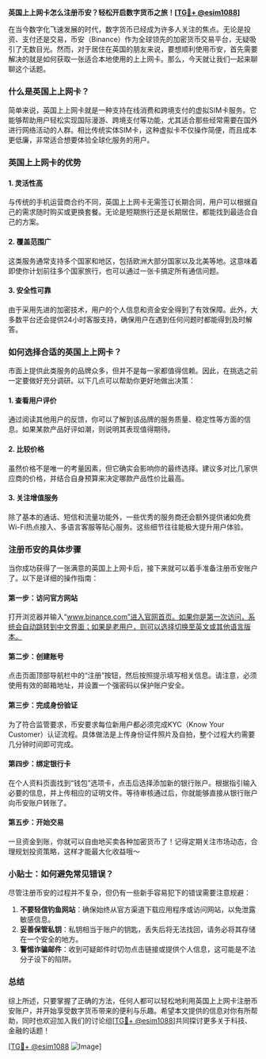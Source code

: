 **英国上上网卡怎么注册币安？轻松开启数字货币之旅！[[TG💪+ @esim1088](https://t.me/s/esim1088)]**

在当今数字化飞速发展的时代，数字货币已经成为许多人关注的焦点。无论是投资、支付还是交易，币安（Binance）作为全球领先的加密货币交易平台，无疑吸引了无数目光。然而，对于居住在英国的朋友来说，要想顺利使用币安，首先需要解决的就是如何获取一张适合本地使用的上上网卡。那么，今天就让我们一起来聊聊这个话题。

### 什么是英国上上网卡？

简单来说，英国上上网卡就是一种支持在线消费和跨境支付的虚拟SIM卡服务。它能够帮助用户轻松实现国际漫游、跨境支付等功能，尤其适合那些经常需要在国外进行网络活动的人群。相比传统实体SIM卡，这种虚拟卡不仅操作简便，而且成本更低廉，非常适合想要体验全球化服务的用户。

### 英国上上网卡的优势

#### 1. 灵活性高
与传统的手机运营商合约不同，英国上上网卡无需签订长期合同，用户可以根据自己的需求随时购买或更换套餐。无论是短期旅行还是长期居住，都能找到最适合自己的方案。

#### 2. 覆盖范围广
这类服务通常支持多个国家和地区，包括欧洲大部分国家以及北美等地。这意味着即使你计划前往多个国家旅行，也可以通过一张卡搞定所有通信问题。

#### 3. 安全性可靠
由于采用先进的加密技术，用户的个人信息和资金安全得到了有效保障。此外，大多数平台还会提供24小时客服支持，确保用户在遇到任何问题时都能得到及时解答。

### 如何选择合适的英国上上网卡？

市面上提供此类服务的品牌众多，但并不是每一家都值得信赖。因此，在挑选之前一定要做好充分调研。以下几点可以帮助你更好地做出决策：

#### 1. 查看用户评价
通过阅读其他用户的反馈，你可以了解到该品牌的服务质量、稳定性等方面的信息。如果某款产品好评如潮，则说明其表现值得期待。

#### 2. 比较价格
虽然价格不是唯一的考量因素，但它确实会影响你的最终选择。建议多对比几家供应商的价格，并结合自身预算来决定哪款产品性价比最高。

#### 3. 关注增值服务
除了基本的通话、短信和流量功能外，一些优秀的服务商还会额外提供诸如免费Wi-Fi热点接入、多语言客服等贴心服务。这些细节往往能极大提升用户体验。

### 注册币安的具体步骤

当你成功获得了一张满意的英国上上网卡后，接下来就可以着手准备注册币安账户了。以下是详细的操作指南：

#### 第一步：访问官方网站
打开浏览器并输入“www.binance.com”进入官网首页。如果你是第一次访问，系统会自动跳转到中文界面；如果是老用户，则可以选择切换至英文或其他语言版本。

#### 第二步：创建账号
点击页面顶部导航栏中的“注册”按钮，然后按照提示填写相关信息。请注意，必须使用有效的邮箱地址，并设置一个强密码以保护账户安全。

#### 第三步：完成身份验证
为了符合监管要求，币安要求每位新用户都必须完成KYC（Know Your Customer）认证流程。具体做法是上传身份证件照片及自拍，整个过程大约需要几分钟时间即可完成。

#### 第四步：绑定银行卡
在个人资料页面找到“钱包”选项卡，点击后选择添加新的银行账户。根据指引输入必要的信息，并上传相应的证明文件。等待审核通过后，你就能够直接从银行账户向币安账户转账了。

#### 第五步：开始交易
一旦资金到账，你就可以自由地买卖各种加密货币了！记得定期关注市场动态，合理规划投资策略，这样才能最大化收益哦～

### 小贴士：如何避免常见错误？

尽管注册币安的过程并不复杂，但仍有一些新手容易犯下的错误需要注意规避：

1. **不要轻信钓鱼网站**：确保始终从官方渠道下载应用程序或访问网站，以免泄露敏感信息。
2. **妥善保管私钥**：私钥相当于账户的钥匙，丢失后将无法找回，请务必将其存储在一个安全的地方。
3. **警惕诈骗邮件**：收到可疑邮件时切勿点击链接或提供个人信息，这可能是不法分子设下的陷阱。

### 总结

综上所述，只要掌握了正确的方法，任何人都可以轻松地利用英国上上网卡注册币安账户，并开始享受数字货币带来的便利与乐趣。希望本文提供的信息对你有所帮助，同时也欢迎加入我们的讨论组[[TG💪+ @esim1088](https://t.me/s/esim1088)]共同探讨更多关于科技、金融的话题！

[[TG💪+ @esim1088](https://t.me/s/esim1088) ![Image](https://i.postimg.cc/4NQfJmqS/Snipaste-2025-05-13-00-14-12.png)]